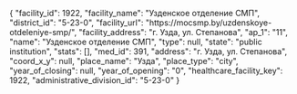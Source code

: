 {
    "facility_id": 1922,
    "facility_name": "Узденское отделение СМП",
    "district_id": "5-23-0",
    "facility_url": "https:\/\/mocsmp.by\/uzdenskoye-otdeleniye-smp\/",
    "facility_address": "г. Узда, ул. Степанова",
    "ap_1": "11",
    "name": "Узденское отделение СМП",
    "type": null,
    "state": "public institution",
    "stats": [],
    "med_id": 391,
    "address": "г. Узда, ул. Степанова",
    "coord_x_y": null,
    "place_name": "Узда",
    "place_type": "city",
    "year_of_closing": null,
    "year_of_opening": "0",
    "healthcare_facility_key": 1922,
    "administrative_division_id": "5-23-0"
}